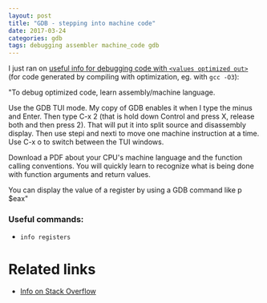 ```yaml
---
layout: post
title: "GDB - stepping into machine code"
date: 2017-03-24
categories: gdb
tags: debugging assembler machine_code gdb
---
```


I just ran on [useful info for debugging code with
`<values optimized out>`][answer] (for code generated by compiling
with optimization, eg. with `gcc -O3`):

"To debug optimized code, learn assembly/machine language.

Use the GDB TUI mode. My copy of GDB enables it when I type the minus and Enter. Then type C-x 2 (that is hold down Control and press X, release both and then press 2). That will put it into split source and disassembly display. Then use stepi and nexti to move one machine instruction at a time. Use C-x o to switch between the TUI windows.

Download a PDF about your CPU's machine language and the function calling conventions. You will quickly learn to recognize what is being done with function arguments and return values.

You can display the value of a register by using a GDB command like p $eax"

### Useful commands:
- `info registers`


# Related links
- [Info on Stack Overflow][answer]

[answer]:         http://stackoverflow.com/questions/1345338/gdb-behavior-value-optimized-out#
[optimout]:       http://stackoverflow.com/questions/5497855/what-does-value-optimized-out-mean-in-gdb
